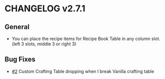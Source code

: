 # CHANGELOG v2.7.1
## General
- You can place the recipe items for Recipe Book Table in any column slot. (left 3 slots, middle 3 or right 3)

## Bug Fixes
- [#2](https://github.com/legopitstop/LPS-Recipe-API-Datapack/issues/5) Custom Crafting Table dropping when I break Vanilla crafting table 